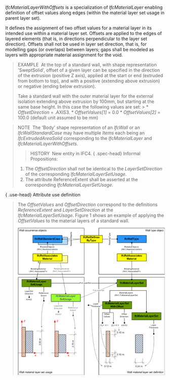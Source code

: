 _IfcMaterialLayerWithOffsets_ is a specialization of _IfcMaterialLayer_ enabling definition of offset values along edges (within the material layer set usage in parent layer set).

It defines the assignment of two offset values for a material layer in its intended use within a material layer set. Offsets are applied to the edges of layered elements (that is, in directions perpendicular to the layer set direction). Offsets shall not be used in layer set direction, that is, for modelling gaps (or overlaps) between layers; gaps shall be modeled as layers with appropriate material assignment for the void.

> EXAMPLE&nbsp; At the top of a standard wall, with shape representation 'SweptSolid', offset of a given layer can be specified in the direction of the extrusion (positive Z axis), applied at the start or end (extruded from bottom to top), and with a positive (extending above extrusion) or negative (ending below extrusion).  
>   
> Take a standard wall with the outer material layer for the external isolation extending above extrusion by 100mm, but starting at the same base height. In this case the following values are set: > \* _OffsetDirection_ = .AXIS3.
> \* _OffsetValues[1]_ = 0.0
> \* _OffsetValues[2]_ = 100.0 (default unit assumed to be mm)

> NOTE&nbsp; The 'Body' shape representation of an _IfcWall_ or an _IfcWallStandardCase_ may have multiple _Items_ each being an _IfcExtrudedAreaSolid_ corresponding to the _IfcMaterialLayer_ and _IfcMaterialLayerWithOffsets_. 
>> HISTORY&nbsp; New entity in IFC4.
> { .spec-head}
Informal Propositions:
> 
> 1. The _OffsetDirection_ shall not be identical to the _LayerSetDirection_ of the corresponding _IfcMaterialLayerSetUsage_.
> 2. The attribute ReferenceExtent shall be asserted at the corresponding _IfcMaterialLayerSetUsage_.

{ .use-head}
Attribute use definition
> 
> The _OffsetValues_ and _OffsetDirection_ correspond to the definitions _ReferenceExtent_ and _LayerSetDirection_ at the _IfcMaterialLayerSetUsage_. Figure 1 shows an example of applying the _OffsetValues_ to the material layers of a standard wall.
> 
> !["IfcMaterialLayerWithOffsets_fig-1"](../../../../../../figures/ifcmateriallayerwithoffsets_fig-1.png "Figure 1 &mdash; Material layer with offsets")
